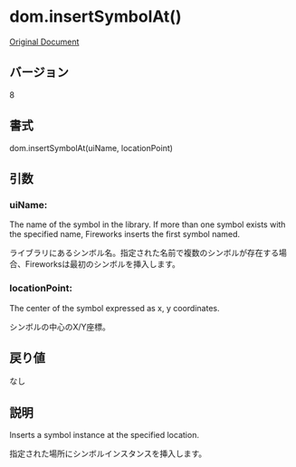 # dom.insertSymbolAt()

[Original Document](http://help.adobe.com/en_US/fireworks/cs/extend/WS5b3ccc516d4fbf351e63e3d1183c94856c-7d07.html)

## バージョン

8

## 書式

dom.insertSymbolAt(uiName, locationPoint)

## 引数

### uiName:

The name of the symbol in the library. If more than one symbol exists with the specified name, Fireworks inserts the first symbol named.

ライブラリにあるシンボル名。指定された名前で複数のシンボルが存在する場合、Fireworksは最初のシンボルを挿入します。

### locationPoint:

The center of the symbol expressed as x, y coordinates.

シンボルの中心のX/Y座標。

## 戻り値

なし

## 説明

Inserts a symbol instance at the specified location.

指定された場所にシンボルインスタンスを挿入します。